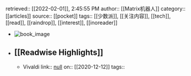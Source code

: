 retrieved:: [[2022-02-01]], 2:45:55 PM
              author:: [[Matrix机器人]]
              category:: [[articles]]
              source:: [[pocket]]
              tags:: [[少数派]], [[关注内容]], [[tech]], [[read]], [[raindrop]], [[interest]], [[inoreader]]

- ![book_image](https://readwise-assets.s3.amazonaws.com/static/images/article4.6bc1851654a0.png)
- ## [[Readwise Highlights]]
	- Vivaldi
	                link:: [null](null)
	                on:: [[2020-12-12]]
	                tags::